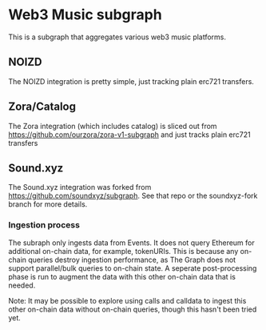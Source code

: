 # Web3 Music subgraph

This is a subgraph that aggregates various web3 music platforms.

## NOIZD
The NOIZD integration is pretty simple, just tracking plain erc721 transfers.

## Zora/Catalog
The Zora integration (which includes catalog) is sliced out from https://github.com/ourzora/zora-v1-subgraph and just tracks plain erc721 transfers

## Sound.xyz
The Sound.xyz integration was forked from https://github.com/soundxyz/subgraph. See that repo or the soundxyz-fork branch for more details.


### Ingestion process
The subraph only ingests data from Events. It does not query Ethereum for additional on-chain data, for example, tokenURIs. This is because any on-chain queries destroy ingestion performance, as The Graph does not support parallel/bulk queries to on-chain state. A seperate post-processing phase is run to augment the data with this other on-chain data that is needed.

Note: It may be possible to explore using calls and calldata to ingest this other on-chain data without on-chain queries, though this hasn't been tried yet.
